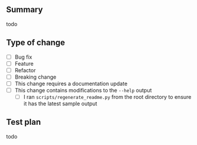 ## Summary

<!-- Please include:

- relevant motivation and context.
- the related issue, if applicable
- a summary of the changes
- a list of dependency PRs required for this change -->

todo

## Type of change

<!-- Check boxes as applicable. Please add more options if you feel that they are relevant. -->

- [ ] Bug fix
- [ ] Feature
- [ ] Refactor
- [ ] Breaking change
- [ ] This change requires a documentation update
- [ ] This change contains modifications to the `--help` output
    - [ ] I ran `scripts/regenerate_readme.py` from the root directory to ensure it has the latest sample output

## Test plan

<!-- Please describe the tests that you ran to verify your changes. Provide instructions so we can reproduce. If you feel your change is minimal enough or already covered by automated tests, you can simply put "CI". -->

todo
